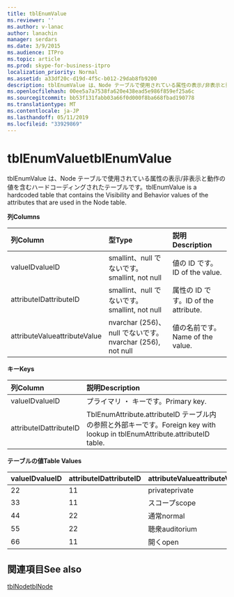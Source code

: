 ```yaml
---
title: tblEnumValue
ms.reviewer: ''
ms.author: v-lanac
author: lanachin
manager: serdars
ms.date: 3/9/2015
ms.audience: ITPro
ms.topic: article
ms.prod: skype-for-business-itpro
localization_priority: Normal
ms.assetid: a33df20c-d19d-4f5c-b012-29dab8fb9200
description: tblEnumValue は、Node テーブルで使用されている属性の表示/非表示と動作の値を含むハードコーディングされたテーブルです。
ms.openlocfilehash: 00ee5a7a7538fa620e438ead5e986f859ef25a6c
ms.sourcegitcommit: bb53f131fabb03a66f0d000f8ba668fbad190778
ms.translationtype: MT
ms.contentlocale: ja-JP
ms.lasthandoff: 05/11/2019
ms.locfileid: "33929869"
---
```

# <a name="tblenumvalue"></a><span data-ttu-id="f4eff-103">tblEnumValue</span><span class="sxs-lookup"><span data-stu-id="f4eff-103">tblEnumValue</span></span>
 
<span data-ttu-id="f4eff-104">tblEnumValue は、Node テーブルで使用されている属性の表示/非表示と動作の値を含むハードコーディングされたテーブルです。</span><span class="sxs-lookup"><span data-stu-id="f4eff-104">tblEnumValue is a hardcoded table that contains the Visibility and Behavior values of the attributes that are used in the Node table.</span></span>
  
<span data-ttu-id="f4eff-105">**列**</span><span class="sxs-lookup"><span data-stu-id="f4eff-105">**Columns**</span></span>

|<span data-ttu-id="f4eff-106">**列**</span><span class="sxs-lookup"><span data-stu-id="f4eff-106">**Column**</span></span>|<span data-ttu-id="f4eff-107">**型**</span><span class="sxs-lookup"><span data-stu-id="f4eff-107">**Type**</span></span>|<span data-ttu-id="f4eff-108">**説明**</span><span class="sxs-lookup"><span data-stu-id="f4eff-108">**Description**</span></span>|
|:-----|:-----|:-----|
|<span data-ttu-id="f4eff-109">valueID</span><span class="sxs-lookup"><span data-stu-id="f4eff-109">valueID</span></span>  <br/> |<span data-ttu-id="f4eff-110">smallint、null でないです。</span><span class="sxs-lookup"><span data-stu-id="f4eff-110">smallint, not null</span></span>  <br/> |<span data-ttu-id="f4eff-111">値の ID です。</span><span class="sxs-lookup"><span data-stu-id="f4eff-111">ID of the value.</span></span>  <br/> |
|<span data-ttu-id="f4eff-112">attributeID</span><span class="sxs-lookup"><span data-stu-id="f4eff-112">attributeID</span></span>  <br/> |<span data-ttu-id="f4eff-113">smallint、null でないです。</span><span class="sxs-lookup"><span data-stu-id="f4eff-113">smallint, not null</span></span>  <br/> |<span data-ttu-id="f4eff-114">属性の ID です。</span><span class="sxs-lookup"><span data-stu-id="f4eff-114">ID of the attribute.</span></span>  <br/> |
|<span data-ttu-id="f4eff-115">attributeValue</span><span class="sxs-lookup"><span data-stu-id="f4eff-115">attributeValue</span></span>  <br/> |<span data-ttu-id="f4eff-116">nvarchar (256)、null でないです。</span><span class="sxs-lookup"><span data-stu-id="f4eff-116">nvarchar (256), not null</span></span>  <br/> |<span data-ttu-id="f4eff-117">値の名前です。</span><span class="sxs-lookup"><span data-stu-id="f4eff-117">Name of the value.</span></span>  <br/> |
   
<span data-ttu-id="f4eff-118">**キー**</span><span class="sxs-lookup"><span data-stu-id="f4eff-118">**Keys**</span></span>

|<span data-ttu-id="f4eff-119">**列**</span><span class="sxs-lookup"><span data-stu-id="f4eff-119">**Column**</span></span>|<span data-ttu-id="f4eff-120">**説明**</span><span class="sxs-lookup"><span data-stu-id="f4eff-120">**Description**</span></span>|
|:-----|:-----|
|<span data-ttu-id="f4eff-121">valueID</span><span class="sxs-lookup"><span data-stu-id="f4eff-121">valueID</span></span>  <br/> |<span data-ttu-id="f4eff-122">プライマリ ・ キーです。</span><span class="sxs-lookup"><span data-stu-id="f4eff-122">Primary key.</span></span>  <br/> |
|<span data-ttu-id="f4eff-123">attributeID</span><span class="sxs-lookup"><span data-stu-id="f4eff-123">attributeID</span></span>  <br/> |<span data-ttu-id="f4eff-124">TblEnumAttribute.attributeID テーブル内の参照と外部キーです。</span><span class="sxs-lookup"><span data-stu-id="f4eff-124">Foreign key with lookup in tblEnumAttribute.attributeID table.</span></span>  <br/> |
   
<span data-ttu-id="f4eff-125">**テーブルの値**</span><span class="sxs-lookup"><span data-stu-id="f4eff-125">**Table Values**</span></span>

|<span data-ttu-id="f4eff-126">**valueID**</span><span class="sxs-lookup"><span data-stu-id="f4eff-126">**valueID**</span></span>|<span data-ttu-id="f4eff-127">**attributeID**</span><span class="sxs-lookup"><span data-stu-id="f4eff-127">**attributeID**</span></span>|<span data-ttu-id="f4eff-128">**attributeValue**</span><span class="sxs-lookup"><span data-stu-id="f4eff-128">**attributeValue**</span></span>|
|:-----|:-----|:-----|
|<span data-ttu-id="f4eff-129">2</span><span class="sxs-lookup"><span data-stu-id="f4eff-129">2</span></span>  <br/> |<span data-ttu-id="f4eff-130">1</span><span class="sxs-lookup"><span data-stu-id="f4eff-130">1</span></span>  <br/> |<span data-ttu-id="f4eff-131">private</span><span class="sxs-lookup"><span data-stu-id="f4eff-131">private</span></span>  <br/> |
|<span data-ttu-id="f4eff-132">3</span><span class="sxs-lookup"><span data-stu-id="f4eff-132">3</span></span>  <br/> |<span data-ttu-id="f4eff-133">1</span><span class="sxs-lookup"><span data-stu-id="f4eff-133">1</span></span>  <br/> |<span data-ttu-id="f4eff-134">スコープ</span><span class="sxs-lookup"><span data-stu-id="f4eff-134">scope</span></span>  <br/> |
|<span data-ttu-id="f4eff-135">4</span><span class="sxs-lookup"><span data-stu-id="f4eff-135">4</span></span>  <br/> |<span data-ttu-id="f4eff-136">2</span><span class="sxs-lookup"><span data-stu-id="f4eff-136">2</span></span>  <br/> |<span data-ttu-id="f4eff-137">通常</span><span class="sxs-lookup"><span data-stu-id="f4eff-137">normal</span></span>  <br/> |
|<span data-ttu-id="f4eff-138">5</span><span class="sxs-lookup"><span data-stu-id="f4eff-138">5</span></span>  <br/> |<span data-ttu-id="f4eff-139">2</span><span class="sxs-lookup"><span data-stu-id="f4eff-139">2</span></span>  <br/> |<span data-ttu-id="f4eff-140">聴衆</span><span class="sxs-lookup"><span data-stu-id="f4eff-140">auditorium</span></span>  <br/> |
|<span data-ttu-id="f4eff-141">6</span><span class="sxs-lookup"><span data-stu-id="f4eff-141">6</span></span>  <br/> |<span data-ttu-id="f4eff-142">1</span><span class="sxs-lookup"><span data-stu-id="f4eff-142">1</span></span>  <br/> |<span data-ttu-id="f4eff-143">開く</span><span class="sxs-lookup"><span data-stu-id="f4eff-143">open</span></span>  <br/> |
   
## <a name="see-also"></a><span data-ttu-id="f4eff-144">関連項目</span><span class="sxs-lookup"><span data-stu-id="f4eff-144">See also</span></span>

[<span data-ttu-id="f4eff-145">tblNode</span><span class="sxs-lookup"><span data-stu-id="f4eff-145">tblNode</span></span>](tblnode.md)
